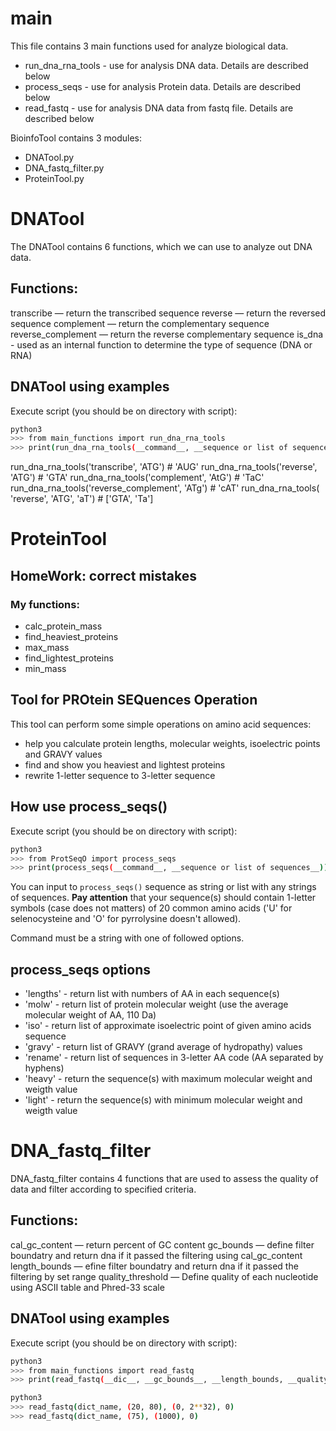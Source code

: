 # main

This file contains 3 main functions used for analyze biological data.

* run_dna_rna_tools - use for analysis DNA data. Details are described below 
* process_seqs - use for analysis Protein data. Details are described below 
* read_fastq - use for analysis DNA data from fastq file. Details are described below 

BioinfoTool contains 3 modules:

* DNATool.py
* DNA_fastq_filter.py
* ProteinTool.py

# DNATool

The DNATool contains 6 functions, which we can use to analyze out DNA data. 

## Functions:

transcribe — return the transcribed sequence
reverse — return the reversed sequence
complement — return the complementary sequence
reverse_complement — return the reverse complementary sequence
is_dna - used as an internal function to determine the type of sequence (DNA or RNA)

## DNATool using examples

Execute script (you should be on directory with script):
```bash
python3
>>> from main_functions import run_dna_rna_tools
>>> print(run_dna_rna_tools(__command__, __sequence or list of sequences__))
```

run_dna_rna_tools('transcribe', 'ATG') # 'AUG'
run_dna_rna_tools('reverse', 'ATG') # 'GTA'
run_dna_rna_tools('complement', 'AtG') # 'TaC'
run_dna_rna_tools('reverse_complement', 'ATg') # 'cAT'
run_dna_rna_tools( 'reverse', 'ATG', 'aT') # ['GTA', 'Ta']

# ProteinTool

## HomeWork: correct mistakes

### My functions:
* calc_protein_mass
* find_heaviest_proteins
* max_mass
* find_lightest_proteins
* min_mass

## Tool for PROtein SEQuences Operation

This tool can perform some simple operations on amino acid sequences:
* help you calculate protein lengths, molecular weights, isoelectric points and GRAVY values
* find and show you heaviest and lightest proteins
* rewrite 1-letter sequence to 3-letter sequence

## How use process_seqs()
Execute script (you should be on directory with script):
```bash
python3
>>> from ProtSeqO import process_seqs
>>> print(process_seqs(__command__, __sequence or list of sequences__))
```

You can input to `process_seqs()` sequence as string or list with any strings of sequences. __Pay attention__ that your sequence(s) should contain 1-letter symbols (case does not matters) of 20 common amino acids ('U' for selenocysteine and 'O' for pyrrolysine doesn't allowed).

Command must be a string with one of followed options.

## process_seqs options
* 'lengths' - return list with numbers of AA in each sequence(s)
* 'molw' - return list of protein molecular weight (use the average molecular weight of AA, 110 Da)
* 'iso' - return list of approximate isoelectric point of given amino acids sequence
* 'gravy' - return list of GRAVY (grand average of hydropathy) values
* 'rename' - return list of sequences in 3-letter AA code (AA separated by hyphens)
* 'heavy' - return the sequence(s) with maximum molecular weight and weigth value
* 'light' - return the sequence(s) with minimum molecular weight and weigth value

# DNA_fastq_filter

DNA_fastq_filter contains 4 functions that are used to assess the quality of data and filter according to specified criteria.

## Functions:

cal_gc_content — return percent of GC content
gc_bounds — define filter boundatry and return dna if it passed the filtering using cal_gc_content
length_bounds — efine filter boundatry and return dna if it passed the filtering by set range
quality_threshold — Define quality of each nucleotide using ASCII table and Phred-33 scale


## DNATool using examples

Execute script (you should be on directory with script):
```bash
python3
>>> from main_functions import read_fastq
>>> print(read_fastq(__dic__, __gc_bounds__, __length_bounds, __quality__))
```

```bash
python3
>>> read_fastq(dict_name, (20, 80), (0, 2**32), 0) 
>>> read_fastq(dict_name, (75), (1000), 0) 
```
